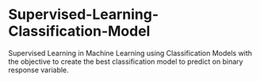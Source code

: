 # Supervised-Learning-Classification-Model

Supervised Learning in Machine Learning using Classification Models with the objective to create the best classification model to predict on binary response variable.
